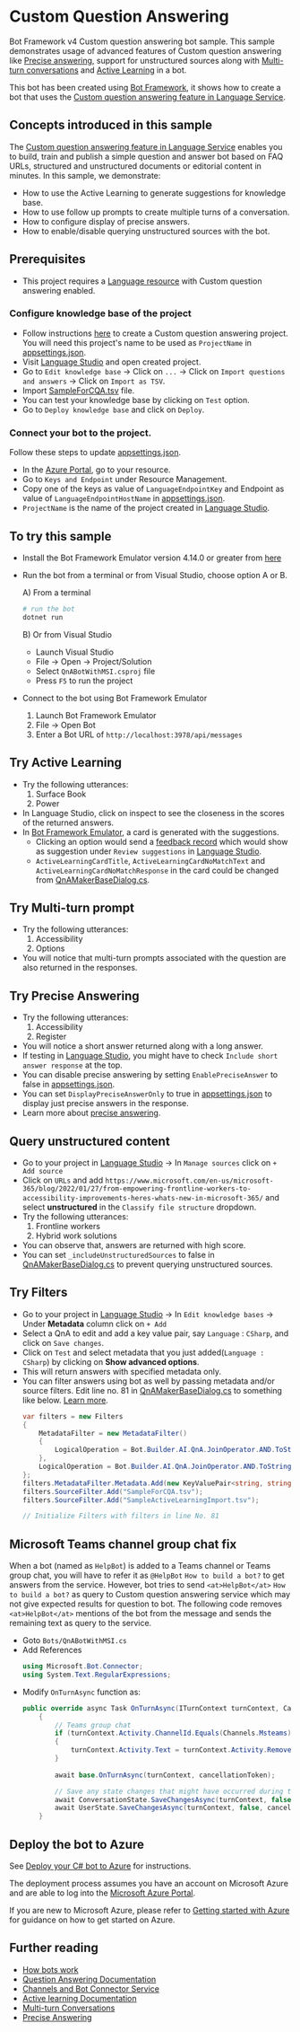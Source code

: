 # Custom Question Answering

Bot Framework v4 Custom question answering bot sample. This sample demonstrates usage of advanced features of Custom question answering like [Precise answering][PA], support for unstructured sources along with [Multi-turn conversations][MT] and [Active Learning][AL] in a bot.

This bot has been created using [Bot Framework][BF], it shows how to create a bot that uses the [Custom question answering feature in Language Service][LS].

## Concepts introduced in this sample
The [Custom question answering feature in Language Service][LS] enables you to build, train and publish a simple question and answer bot based on FAQ URLs, structured and unstructured documents or editorial content in minutes. In this sample, we demonstrate:
- How to use the Active Learning to generate suggestions for knowledge base.
- How to use follow up prompts to create multiple turns of a conversation.
- How to configure display of precise answers.
- How to enable/disable querying unstructured sources with the bot.

## Prerequisites
- This project requires a [Language resource](https://aka.ms/create-language-resource) with Custom question answering enabled.

### Configure knowledge base of the project
- Follow instructions [here][Quickstart] to create a Custom question answering project. You will need this project's name to be used as `ProjectName` in [appsettings.json](appsettings.json).
- Visit [Language Studio][LS] and open created project.
- Go to `Edit knowledge base` -> Click on `...` -> Click on `Import questions and answers` -> Click on `Import as TSV`.
- Import [SampleForCQA.tsv](CognitiveModels/SampleForCQA.tsv) file.
- You can test your knowledge base by clicking on `Test` option.
- Go to `Deploy knowledge base` and click on `Deploy`.

### Connect your bot to the project.
Follow these steps to update [appsettings.json](appsettings.json).
- In the [Azure Portal][Azure], go to your resource.
- Go to `Keys and Endpoint` under Resource Management.
- Copy one of the keys as value of `LanguageEndpointKey` and Endpoint as value of `LanguageEndpointHostName` in [appsettings.json](appsettings.json).
- `ProjectName` is the name of the project created in [Language Studio][LS].

## To try this sample

- Install the Bot Framework Emulator version 4.14.0 or greater from [here][BFE]
- Run the bot from a terminal or from Visual Studio, choose option A or B.

  A) From a terminal

  ```bash
  # run the bot
  dotnet run
  ```

  B) Or from Visual Studio
  - Launch Visual Studio
  - File -> Open -> Project/Solution
  - Select `QnABotWithMSI.csproj` file
  - Press `F5` to run the project
- Connect to the bot using Bot Framework Emulator
  1) Launch Bot Framework Emulator
  2) File -> Open Bot
  3) Enter a Bot URL of `http://localhost:3978/api/messages`

## Try Active Learning
- Try the following utterances:
  1) Surface Book
  2) Power
- In Language Studio, click on inspect to see the closeness in the scores of the returned answers.
- In [Bot Framework Emulator][BFE], a card is generated with the suggestions.
  - Clicking an option would send a [feedback record](https://docs.microsoft.com/en-us/rest/api/cognitiveservices/questionanswering/question-answering-projects/add-feedback) which would show as suggestion under `Review suggestions` in [Language Studio][LS].
  - `ActiveLearningCardTitle`, `ActiveLearningCardNoMatchText` and `ActiveLearningCardNoMatchResponse` in the card could be changed from [QnAMakerBaseDialog.cs](Dialogs/QnAMakerBaseDialog.cs).

## Try Multi-turn prompt
- Try the following utterances:
  1) Accessibility
  2) Options
- You will notice that multi-turn prompts associated with the question are also returned in the responses.

## Try Precise Answering
- Try the following utterances:
  1) Accessibility
  2) Register
- You will notice a short answer returned along with a long answer.
- If testing in [Language Studio][LS], you might have to check `Include short answer response` at the top.
- You can disable precise answering by setting `EnablePreciseAnswer` to false in [appsettings.json](appsettings.json).
- You can set `DisplayPreciseAnswerOnly` to true in [appsettings.json](appsettings.json) to display just precise answers in the response.
- Learn more about [precise answering][PA].

## Query unstructured content
- Go to your project in [Language Studio][LS] -> In `Manage sources` click on `+ Add source`
- Click on `URLs` and add `https://www.microsoft.com/en-us/microsoft-365/blog/2022/01/27/from-empowering-frontline-workers-to-accessibility-improvements-heres-whats-new-in-microsoft-365/` and select **unstructured** in the `Classify file structure` dropdown.
- Try the following utterances:
  1) Frontline workers
  2) Hybrid work solutions
- You can observe that, answers are returned with high score.
- You can set `_includeUnstructuredSources` to false in [QnAMakerBaseDialog.cs](Dialogs/QnAMakerBaseDialog.cs) to prevent querying unstructured sources.

## Try Filters
- Go to your project in [Language Studio][LS] -> In `Edit knowledge bases` -> Under **Metadata** column click on `+ Add`
- Select a QnA to edit and add a key value pair, say `Language` : `CSharp`, and click on `Save changes`.
- Click on `Test` and select metadata that you just added(`Language : CSharp`) by clicking on **Show advanced options**.
- This will return answers with specified metadata only.
- You can filter answers using bot as well by passing metadata and/or source filters. Edit line no. 81 in [QnAMakerBaseDialog.cs](Dialogs/QnAMakerBaseDialog.cs) to something like below. [Learn more](https://docs.microsoft.com/en-us/rest/api/cognitiveservices/questionanswering/question-answering/get-answers#queryfilters).
    ```csharp
    var filters = new Filters
    {
        MetadataFilter = new MetadataFilter()
        {
            LogicalOperation = Bot.Builder.AI.QnA.JoinOperator.AND.ToString()
        },
        LogicalOperation = Bot.Builder.AI.QnA.JoinOperator.AND.ToString()
    };
    filters.MetadataFilter.Metadata.Add(new KeyValuePair<string, string>("Language", "CSharp"));
    filters.SourceFilter.Add("SampleForCQA.tsv");
    filters.SourceFilter.Add("SampleActiveLearningImport.tsv");
    
    // Initialize Filters with filters in line No. 81
    ```    

## Microsoft Teams channel group chat fix
When a bot (named as `HelpBot`) is added to a Teams channel or Teams group chat, you will have to refer it as `@HelpBot` `How to build a bot?` to get answers from the service.
However, bot tries to send `<at>HelpBot</at>` `How to build a bot?` as query to Custom question answering service which may not give expected results for question to bot. The following code removes `<at>HelpBot</at>` mentions of the bot from the message and sends the remaining text as query to the service.
- Goto `Bots/QnABotWithMSI.cs`
- Add References
    ```csharp
    using Microsoft.Bot.Connector;
    using System.Text.RegularExpressions;
    ```
- Modify `OnTurnAsync` function as:
    ```csharp
    public override async Task OnTurnAsync(ITurnContext turnContext, CancellationToken cancellationToken = default)
        {
            // Teams group chat
            if (turnContext.Activity.ChannelId.Equals(Channels.Msteams))
            {
                turnContext.Activity.Text = turnContext.Activity.RemoveRecipientMention();
            }
            
            await base.OnTurnAsync(turnContext, cancellationToken);

            // Save any state changes that might have occurred during the turn.
            await ConversationState.SaveChangesAsync(turnContext, false, cancellationToken);
            await UserState.SaveChangesAsync(turnContext, false, cancellationToken);
        }
    ```

## Deploy the bot to Azure
See [Deploy your C# bot to Azure][50] for instructions.

The deployment process assumes you have an account on Microsoft Azure and are able to log into the [Microsoft Azure Portal][Azure].

If you are new to Microsoft Azure, please refer to [Getting started with Azure][70] for guidance on how to get started on Azure.

## Further reading
- [How bots work][90]
- [Question Answering Documentation](https://docs.microsoft.com/en-us/azure/cognitive-services/language-service/question-answering/overview)
- [Channels and Bot Connector Service](https://docs.microsoft.com/en-us/azure/bot-service/bot-concepts?view=azure-bot-service-4.0)
- [Active learning Documentation][AL]
- [Multi-turn Conversations][MT]
- [Precise Answering][PA]

[50]: https://docs.microsoft.com/en-us/azure/bot-service/bot-builder-howto-deploy-azure?view=azure-bot-service-4.0
[70]: https://azure.microsoft.com/get-started/
[90]: https://docs.microsoft.com/en-us/azure/bot-service/bot-builder-basics?view=azure-bot-service-4.0
[100]: https://docs.microsoft.com/en-us/azure/bot-service/bot-service-overview-introduction?view=azure-bot-service-4.0
[110]: https://docs.microsoft.com/en-us/azure/bot-service/?view=azure-bot-service-4.0
[140]: https://portal.azure.com

[LS]: https://language.cognitive.azure.com/
[MT]: https://docs.microsoft.com/en-us/azure/cognitive-services/language-service/question-answering/tutorials/guided-conversations
[AL]: https://docs.microsoft.com/en-us/azure/cognitive-services/language-service/question-answering/tutorials/active-learning
[PA]: https://docs.microsoft.com/en-us/azure/cognitive-services/language-service/question-answering/concepts/precise-answering
[BF]: https://dev.botframework.com/
[Quickstart]: https://docs.microsoft.com/en-us/azure/cognitive-services/language-service/question-answering/quickstart/sdk
[Azure]: https://portal.azure.com/
[BFE]: https://github.com/Microsoft/BotFramework-Emulator/releases
